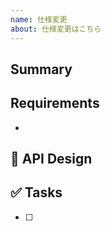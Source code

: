 ```yaml
---
name: 仕様変更
about: 仕様変更はこちら
---
```


## Summary
<!-- 概要を記載する -->

## Requirements
<!-- 要件を記載する -->
<!-- 例) xxなときに△△していたが〇〇するように変更 -->
+ 

## 🎨 API Design
<!-- API仕様を記載する -->

## ✅ Tasks
<!-- タスクを記載する -->
+ [ ] 
